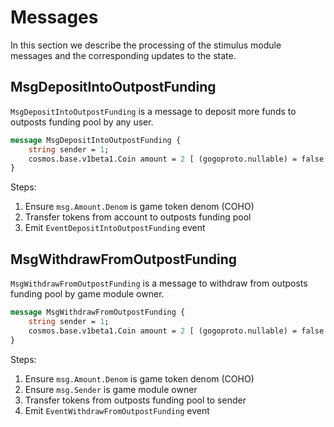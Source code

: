 <!--
order: 2
-->

# Messages

In this section we describe the processing of the stimulus module messages and the corresponding updates to the state.

## MsgDepositIntoOutpostFunding

`MsgDepositIntoOutpostFunding` is a message to deposit more funds to outposts funding pool by any user.

```protobuf
message MsgDepositIntoOutpostFunding {
    string sender = 1;
    cosmos.base.v1beta1.Coin amount = 2 [ (gogoproto.nullable) = false ];
}
```

Steps:

1. Ensure `msg.Amount.Denom` is game token denom (COHO)
2. Transfer tokens from account to outposts funding pool
3. Emit `EventDepositIntoOutpostFunding` event

## MsgWithdrawFromOutpostFunding

`MsgWithdrawFromOutpostFunding` is a message to withdraw from outposts funding pool by game module owner.

```protobuf
message MsgWithdrawFromOutpostFunding {
    string sender = 1;
    cosmos.base.v1beta1.Coin amount = 2 [ (gogoproto.nullable) = false ];
}
```

Steps:

1. Ensure `msg.Amount.Denom` is game token denom (COHO)
2. Ensure `msg.Sender` is game module owner
3. Transfer tokens from outposts funding pool to sender
4. Emit `EventWithdrawFromOutpostFunding` event

